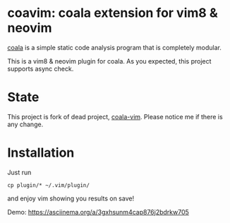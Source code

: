 coavim: coala extension for vim8 & neovim
=======================================

[coala](https://github.com/coala/coala) is a simple static code analysis program that is completely modular.

This is a vim8 & neovim plugin for coala.
As you expected, this project supports async check.


State
=====

This project is fork of dead project, [coala-vim](https://github.com/coala/coala-vim).
Please notice me if there is any change.

Installation
============

Just run

```
cp plugin/* ~/.vim/plugin/
```

and enjoy vim showing you results on save!

Demo: https://asciinema.org/a/3gxhsunm4cap876j2bdrkw705
